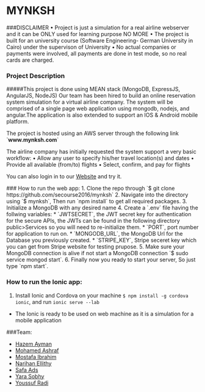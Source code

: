 # MYNKSH
###DISCLAIMER
 • Project is just a simulation for a real airline webserver and it can be ONLY used for learning purpose NO MORE
 • The project is built for an university course (Software Engineering- German University in Cairo) under the supervison of University
 • No actual companies or payments were involved, all payments are done in test mode, so no real cards are charged.</p>
### Project Description 
#####This project is done using MEAN stack (MongoDB, ExpressJS, AngularJS, NodeJS)</h5>
Our team has been hired to build an online reservation system simulation for a virtual airline company. The system will be comprised of a single page web application using mongodb, nodejs, and angular.The application is also extended to support an IOS & Android mobile platform.
<p>The project is hosted using an AWS server through the following link `<b>www.mynksh.com</b>`</p>
<p>
The airline company has initially requested the system support a very basic workflow:
 • Allow any user to specify his/her travel location(s) and dates
 • Provide all available (from/to) flights
 • Select, confirm, and pay for flights
</p>
<p>You can also login in to our <a href='http://www.mynksh.com'>Website</a> and try it. </p>
### How to run the web app:
1. Clone the repo through `$ git clone https://github.com/secourse2016/mynksh`
2. Navigate into the directory using `$ mynksh`, Then run `npm install` to get all required packages.
3. Initialize a MongoDB with any desired name
4. Create a `.env` file having the follwing variables:
  * `JWTSECRET`, the JWT secret key for authentication for the secure APIs, the JWTs can be found in the following directory public>Services so you will need to re-initialize them.
  * `PORT`, port number for application to run on.
  * `MONGODB_URL`, the MongoDB Url for the Database you previously created.
  * `STRIPE_KEY`, Stripe seceret key which you can get from Stripe website for testing prupose.
5. Make sure your MongoDB connection is alive if not start a MongoDB connection `$ sudo service mongod start`.
6. Finally now you ready to start your server, So just type `npm start`.

### How to run the Ionic app:
1.  Install Ionic and Cordova on your machine `$ npm install -g cordova ionic`, and run `ionic serve --lab`
  * The Ionic is ready to be used on web machine as it is a simulation for a mobile application
  
###Team:
 - [Hazem Ayman](https://github.com/hazem279)
 - [Mohamed Ashraf](https://github.com/Kefa7y)
 - [Mostafa Ibrahim](https://github.com/xXGenomXx)
 - [Narihan Ellithy](https://github.com/narihane)
 - [Safa Ads](https://github.com/safa-ads)
 - [Yara Sobhy](https://github.com/YaraA)
 - [Youssuf Radi](https://github.com/YoussufRadi)
